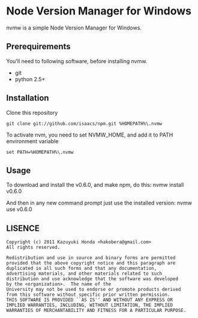 Node Version Manager for Windows
================================
nvmw is a simple Node Version Manager for Windows.

Prerequirements
---------------

You'll need to following software, before installing nvmw.

- git
- python 2.5+

Installation
------------

Clone this repository

    git clone git://github.com/isaacs/npm.git %HOMEPATH%\.nvmw

To activate nvm, you need to set NVMW_HOME, and add it to PATH environment variable

    set PATH=%HOMEPATH%\.nvmw

Usage
-----

To download and install the v0.6.0, and make npm, do this:
    nvmw install v0.6.0

And then in any new command prompt just use the installed version:
    nvmw use v0.6.0

LISENCE
-------
    Copyright (c) 2011 Kazuyuki Honda <hakobera@gmail.com>
    All rights reserved.

    Redistribution and use in source and binary forms are permitted
    provided that the above copyright notice and this paragraph are
    duplicated in all such forms and that any documentation,
    advertising materials, and other materials related to such
    distribution and use acknowledge that the software was developed
    by the <organization>.  The name of the
    University may not be used to endorse or promote products derived
    from this software without specific prior written permission.
    THIS SOFTWARE IS PROVIDED ``AS IS'' AND WITHOUT ANY EXPRESS OR
    IMPLIED WARRANTIES, INCLUDING, WITHOUT LIMITATION, THE IMPLIED
    WARRANTIES OF MERCHANTABILITY AND FITNESS FOR A PARTICULAR PURPOSE.